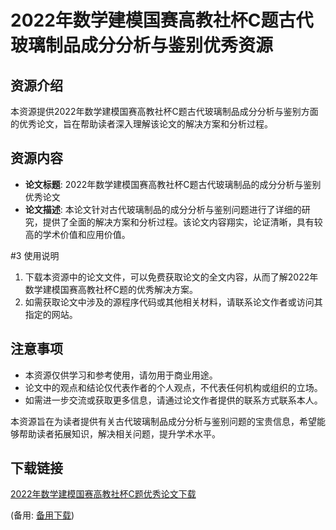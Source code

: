  # 2022年数学建模国赛高教社杯C题古代玻璃制品成分分析与鉴别优秀资源

 ## 资源介绍

 本资源提供2022年数学建模国赛高教社杯C题古代玻璃制品成分分析与鉴别方面的优秀论文，旨在帮助读者深入理解该论文的解决方案和分析过程。

 ## 资源内容

 - **论文标题**: 2022年数学建模国赛高教社杯C题古代玻璃制品的成分分析与鉴别优秀论文
 - **论文描述**: 本论文针对古代玻璃制品的成分分析与鉴别问题进行了详细的研究，提供了全面的解决方案和分析过程。该论文内容翔实，论证清晰，具有较高的学术价值和应用价值。

 #3 使用说明

 1. 下载本资源中的论文文件，可以免费获取论文的全文内容，从而了解2022年数学建模国赛高教社杯C题的优秀解决方案。
 2. 如需获取论文中涉及的源程序代码或其他相关材料，请联系论文作者或访问其指定的网站。

 ## 注意事项

 - 本资源仅供学习和参考使用，请勿用于商业用途。
 - 论文中的观点和结论仅代表作者的个人观点，不代表任何机构或组织的立场。
 - 如需进一步交流或获取更多信息，请通过论文作者提供的联系方式联系本人。

 本资源旨在为读者提供有关古代玻璃制品成分分析与鉴别问题的宝贵信息，希望能够帮助读者拓展知识，解决相关问题，提升学术水平。

 ## 下载链接
 [2022年数学建模国赛高教社杯C题优秀论文下载](https://pan.quark.cn/s/366908cd9d15) 

 (备用: [备用下载](https://pan.baidu.com/s/1pllE_tJfKktHCMGDJu6lDw?pwd=1234))

